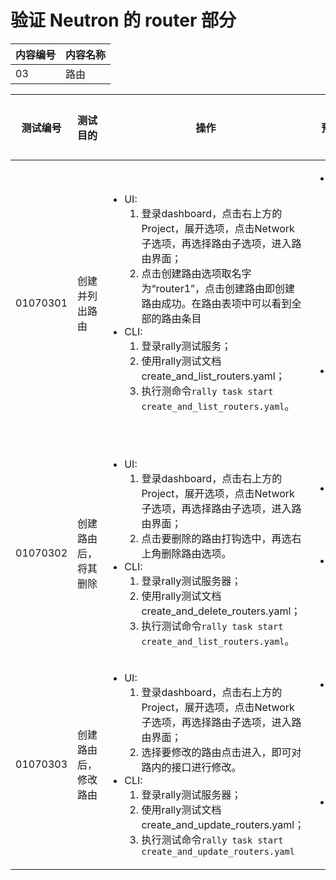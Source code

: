# 验证 Neutron 的 router 部分

|内容编号|内容名称|
|--------|--------|
|03|路由|


|测试编号|测试目的|操作|预期结果|实际结果|备注|Rally/Tempest/None|
|--------|--------|----|--------|--------|----|------------------|
|01070301|创建并列出路由|<ul><li>UI:<ol><li>登录dashboard，点击右上方的Project，展开选项，点击Network子选项，再选择路由子选项，进入路由界面；</li><li>点击创建路由选项取名字为“router1”，点击创建路由即创建路由成功。在路由表项中可以看到全部的路由条目</li></ol></li><li>CLI:<ol><li>登录rally测试服务；</li><li>使用rally测试文档create_and_list_routers.yaml；</li><li>执行测命令```rally task start create_and_list_routers.yaml```。</li></ol></li></ul>|<ul><li>UI:<ul><li>能够成功创建路由，在路由表项中查看到全部路由。</li></ul></li><li>CLI:<ul><li>rally测试成功。</li></ul></li></ul>|||Rally:</br>create_and_list_routers.yaml|
|01070302|创建路由后，将其删除|<ul><li>UI:<ol><li>登录dashboard，点击右上方的Project，展开选项，点击Network子选项，再选择路由子选项，进入路由界面；</li><li>点击要删除的路由打钩选中，再选右上角删除路由选项。</li></ol></li><li>CLI:<ol><li>登录rally测试服务器；</li><li>使用rally测试文档create_and_delete_routers.yaml；</li><li>执行测试命令```rally task start create_and_list_routers.yaml```。</li></ol></li></ul>|<ul><li>UI:<ul><li>能够成功删除路由</li></ul></li><li>CLI:<ul><li>rally测试成功。</li></ul></li></ul>|||Rally:</br>create_and_delete_routers.yaml|
|01070303|创建路由后，修改路由|<ul><li>UI:<ol><li>登录dashboard，点击右上方的Project，展开选项，点击Network子选项，再选择路由子选项，进入路由界面；</li><li>选择要修改的路由点击进入，即可对路内的接口进行修改。</li></ol></li><li>CLI:<ol><li>登录rally测试服务器；</li><li>使用rally测试文档create_and_update_routers.yaml；</li><li>执行测试命令```rally task start create_and_update_routers.yaml```</li></ol></li></ul>|<ul><li>UI:<ul><li>能够对路由的接口修改成功。</li></ul></li><li>CLI:<ul><li>rally测试成功</li></ul></li></ul>|||Rally:</br>create_and_update_routers.yaml|
